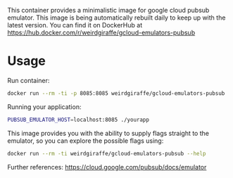 This container provides a minimalistic image for google cloud pubsub emulator.
This image is being automatically rebuilt daily to keep up with the latest
version. You can find it on DockerHub at https://hub.docker.com/r/weirdgiraffe/gcloud-emulators-pubsub

# Usage

Run container:

```sh
docker run --rm -ti -p 8085:8085 weirdgiraffe/gcloud-emulators-pubsub
```

Running your application:

```sh
PUBSUB_EMULATOR_HOST=localhost:8085 ./yourapp
```

This image provides you with the ability to supply flags straight to the
emulator, so you can explore the possible flags using:

```sh
docker run --rm -ti weirdgiraffe/gcloud-emulators-pubsub --help
```

Further references: https://cloud.google.com/pubsub/docs/emulator

